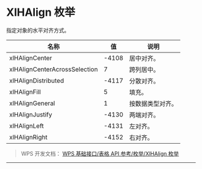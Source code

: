 # XlHAlign 枚举

指定对象的水平对齐方式。

| 名称                          | 值    | 说明             |
|-------------------------------|-------|------------------|
| xlHAlignCenter                | -4108 | 居中对齐。       |
| xlHAlignCenterAcrossSelection | 7     | 跨列居中。       |
| xlHAlignDistributed           | -4117 | 分散对齐。       |
| xlHAlignFill                  | 5     | 填充。           |
| xlHAlignGeneral               | 1     | 按数据类型对齐。 |
| xlHAlignJustify               | -4130 | 两端对齐。       |
| xlHAlignLeft                  | -4131 | 左对齐。         |
| xlHAlignRight                 | -4152 | 右对齐。         |

> WPS 开发文档： [WPS 基础接口/表格 API 参考/枚举/XlHAlign 枚举](https://qn.cache.wpscdn.cn/encs/doc/office_v19/topics/WPS%20%E5%9F%BA%E7%A1%80%E6%8E%A5%E5%8F%A3/%E8%A1%A8%E6%A0%BC%20API%20%E5%8F%82%E8%80%83/%E6%9E%9A%E4%B8%BE/XlHAlign%20%E6%9E%9A%E4%B8%BE.html)

------------------------------------------------------------------------
